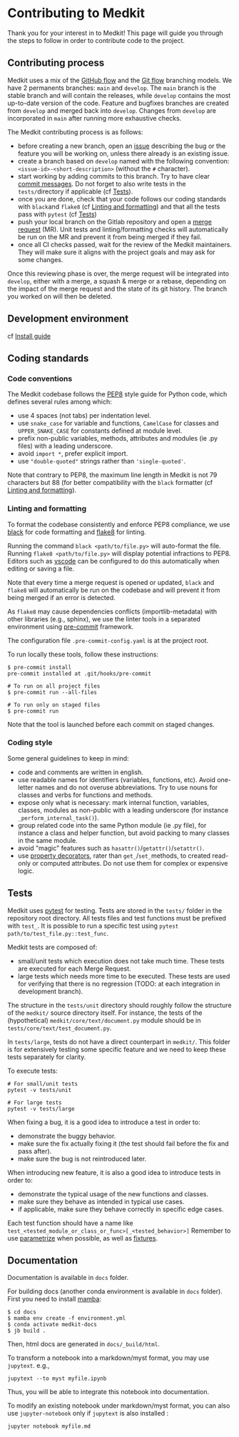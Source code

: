 # Contributing to Medkit

Thank you for your interest in to Medkit! This page will guide you through the steps to follow in order to contribute code to the project.

## Contributing process

Medkit uses a mix of the [GitHub flow](https://docs.github.com/en/get-started/quickstart/github-flow) and the [Git flow](https://nvie.com/posts/a-successful-git-branching-model/) branching models. We have 2 permanents branches: `main` and `develop`. The `main` branch is the stable branch and will contain the releases, while `develop` contains the most up-to-date version of the code. Feature and bugfixes branches are created from `develop` and merged back into `develop`. Changes from `develop` are incorporated in `main` after running more exhaustive checks.

The Medkit contributing process is as follows:
- before creating a new branch, open an [issue](https://gitlab.inria.fr/heka/medkit/-/issues/) describing the bug or the feature you will be working on, unless there already is an existing issue.
- create a branch based on `develop` named with the following convention: `<issue-id>-<short-description>` (without the `#` character).
- start working by adding commits to this branch. Try to have clear [commit messages](https://cbea.ms/git-commit/). Do not forget to also write tests in the `tests/`directory if applicable (cf [Tests](#tests)).
- once you are done, check that your code follows our coding standards with `black`and `flake8` (cf [Linting and formatting](#linting-and-formatting)) and that all the tests pass with `pytest` (cf [Tests](#tests))
- push your local branch on the Gitlab repository and open a [merge request](https://gitlab.inria.fr/heka/medkit/-/merge_requests) (MR). Unit tests and linting/formatting checks will automatically be run on the MR and prevent it from being merged if they fail.
- once all CI checks passed, wait for the review of the Medkit maintainers. They will make sure it aligns with the project goals and may ask for some changes.

Once this reviewing phase is over, the merge request will be integrated into `develop`, either with a merge, a squash & merge or a rebase, depending on the impact of the merge request and the state of its git history. The branch you worked on will then be deleted.

## Development environment

cf [Install guide](docs/user_guide/install.md)

## Coding standards

### Code conventions

The Medkit codebase follows the [PEP8](https://www.python.org/dev/peps/pep-0008/) style guide for Python code, which defines several rules among which:
- use 4 spaces (not tabs) per indentation level.
- use `snake_case` for variable and functions, `CamelCase` for classes and `UPPER_SNAKE_CASE` for constants defined at module level.
- prefix non-public variables, methods, attributes and modules (ie .py files) with a leading underscore.
- avoid `import *`, prefer explicit import.
- use `"double-quoted"` strings rather than `'single-quoted'`.

Note that contrary to PEP8, the maximum line length in Medkit is not 79 characters but 88 (for better compatibility with the `black` formatter (cf [Linting and formatting](#linting-and-formatting)).

### Linting and formatting

To format the codebase consistently and enforce PEP8 compliance, we use [black](https://github.com/ambv/black) for code formatting and [flake8](https://github.com/ambv/black) for linting.

Running the command `black <path/to/file.py>` will auto-format the file. Running `flake8 <path/to/file.py>` will display potential infractions to PEP8. Editors such as [vscode](https://code.visualstudio.com/) can be configured to do this automatically when editing or saving a file.

Note that every time a merge request is opened or updated, `black` and `flake8` will automatically be run on the codebase and will prevent it from being merged if an error is detected.

As `flake8` may cause dependencies conflicts (importlib-metadata) with
other libraries (e.g., sphinx), we use the linter tools in a separated
environment using [pre-commit](https://pre-commit.com/) framework.

The configuration file `.pre-commit-config.yaml` is at the project root.

To run locally these tools, follow these instructions:
```
$ pre-commit install
pre-commit installed at .git/hooks/pre-commit

# To run on all project files
$ pre-commit run --all-files

# To run only on staged files
$ pre-commit run
```

Note that the tool is launched before each commit on staged changes.

### Coding style

Some general guidelines to keep in mind:
- code and comments are written in english.
- use readable names for identifiers (variables, functions, etc). Avoid one-letter names and do not overuse abbreviations. Try to use nouns for classes and verbs for functions and methods.
- expose only what is necessary: mark internal function, variables, classes, modules as non-public with a leading underscore (for instance `_perform_internal_task()`).
- group related code into the same Python module (ie .py file), for instance a class and helper function, but avoid packing to many classes in the same module.
- avoid "magic" features such as `hasattr()`/`getattr()`/`setattr()`.
- use [property decorators](https://docs.python.org/3/library/functions.html#property), rater than `get_`/`set_`methods, to created read-only or computed attributes. Do not use them for complex or expensive logic.

## Tests

Medkit uses [pytest](https://docs.pytest.org/) for testing. Tests are stored in the `tests/` folder in the repository root directory.
All tests files and test functions must be prefixed with `test_`.
It is possible to run a specific test using `pytest path/to/test_file.py::test_func`.

Medkit tests are composed of:
* small/unit tests which execution does not take much time. These tests are executed for each Merge Request.
* large tests which needs more time to be executed. These tests are used for verifying that there is no regression (TODO: at each integration in development branch).

The structure in the `tests/unit` directory should roughly follow the structure of the `medkit/` source directory itself.
For instance, the tests of the (hypothetical) `medkit/core/text/document.py` module should be in `tests/core/text/test_document.py`.

In `tests/large`, tests do not have a direct counterpart in `medkit/`. This folder is for extensively testing some specific feature and we need to keep these tests separately for clarity.

To execute tests:

```
# For small/unit tests
pytest -v tests/unit

# For large tests
pytest -v tests/large
```

When fixing a bug, it is a good idea to introduce a test in order to:
- demonstrate the buggy behavior.
- make sure the fix actually fixing it (the test should fail before the fix and pass after).
- make sure the bug is not reintroduced later.

When introducing new feature, it is also a good idea to introduce tests in order to:
- demonstrate the typical usage of the new functions and classes.
- make sure they behave as intended in typical use cases.
- if applicable, make sure they behave correctly in specific edge cases.

Each test function should have a name like `test_<tested_module_or_class_or_func>[_<tested_behavior>]` Remember to use [parametrize](https://docs.pytest.org/parametrize.html) when possible, as well as [fixtures](https://docs.pytest.org/fixture.html).

## Documentation

Documentation is available in `docs` folder.

For building docs (another conda environment is available in `docs` folder).
First you need to install [mamba](https://mamba.readthedocs.io/en/latest/user_guide/mamba.html):

```
$ cd docs
$ mamba env create -f environment.yml
$ conda activate medkit-docs
$ jb build .
```
Then, html docs are generated in `docs/_build/html`.

To transform a notebook into a markdown/myst format, you may use `jupytext`.
e.g.,

```
jupytext --to myst myfile.ipynb
```

Thus, you will be able to integrate this notebook into documentation.

To modify an existing notebook under markdown/myst format, you can also use
`jupyter-notebook` only if `jupytext` is also installed :

```
jupyter notebook myfile.md
```
